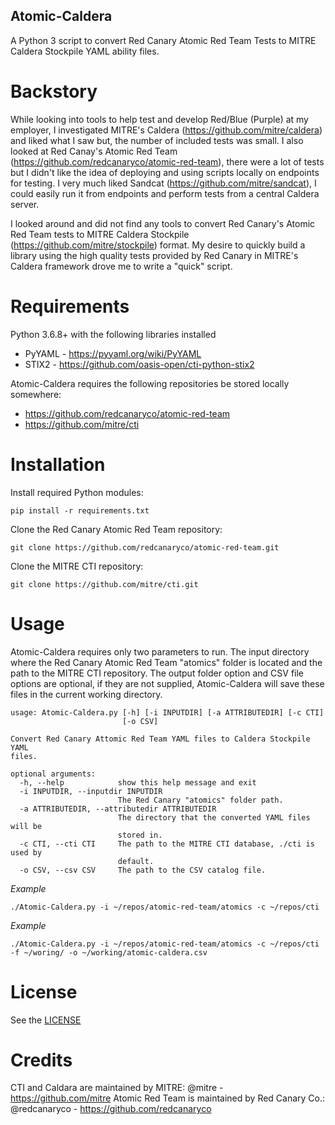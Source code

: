 ## Atomic-Caldera
A Python 3 script to convert Red Canary Atomic Red Team Tests to MITRE Caldera Stockpile YAML ability files.

# Backstory
While looking into tools to help test and develop Red/Blue (Purple) at my employer, I investigated MITRE's Caldera (https://github.com/mitre/caldera) and liked what I saw but, the number of included tests was small. I also looked at Red Canay's Atomic Red Team (https://github.com/redcanaryco/atomic-red-team), there were a lot of tests but I didn't like the idea of deploying and using scripts locally on endpoints for testing. I very much liked Sandcat (https://github.com/mitre/sandcat), I could easily run it from endpoints and perform tests from a central Caldera server.

I looked around and did not find any tools to convert Red Canary's Atomic Red Team tests to MITRE Caldera Stockpile (https://github.com/mitre/stockpile) format. My desire to quickly build a library using the high quality tests provided by Red Canary in MITRE's Caldera framework drove me to write a "quick" script.

# Requirements
Python 3.6.8+ with the following libraries installed
* PyYAML - https://pyyaml.org/wiki/PyYAML
* STIX2 - https://github.com/oasis-open/cti-python-stix2

Atomic-Caldera requires the following repositories be stored locally somewhere:
* https://github.com/redcanaryco/atomic-red-team
* https://github.com/mitre/cti

# Installation
Install required Python modules:
```
pip install -r requirements.txt
```
Clone the Red Canary Atomic Red Team repository:
```
git clone https://github.com/redcanaryco/atomic-red-team.git
```
Clone the MITRE CTI repository:
```
git clone https://github.com/mitre/cti.git
```
# Usage
Atomic-Caldera requires only two parameters to run. The input directory where the Red Canary Atomic Red Team "atomics" folder is located and the path to the MITRE CTI repository. The output folder option and CSV file options are optional, if they are not supplied, Atomic-Caldera will save these files in the current working directory.
```
usage: Atomic-Caldera.py [-h] [-i INPUTDIR] [-a ATTRIBUTEDIR] [-c CTI]
                         [-o CSV]

Convert Red Canary Attomic Red Team YAML files to Caldera Stockpile YAML
files.

optional arguments:
  -h, --help            show this help message and exit
  -i INPUTDIR, --inputdir INPUTDIR
                        The Red Canary "atomics" folder path.
  -a ATTRIBUTEDIR, --attributedir ATTRIBUTEDIR
                        The directory that the converted YAML files will be
                        stored in.
  -c CTI, --cti CTI     The path to the MITRE CTI database, ./cti is used by
                        default.
  -o CSV, --csv CSV     The path to the CSV catalog file.
```

*Example*
```
./Atomic-Caldera.py -i ~/repos/atomic-red-team/atomics -c ~/repos/cti
```
*Example*
```
./Atomic-Caldera.py -i ~/repos/atomic-red-team/atomics -c ~/repos/cti -f ~/woring/ -o ~/working/atomic-caldera.csv
```
# License
See the [LICENSE](https://github.com/xenoscr/Atomic-Caldera/blob/master/LICENSE)

# Credits
CTI and Caldara are maintained by MITRE: @mitre - https://github.com/mitre
Atomic Red Team is maintained by Red Canary Co.: @redcanaryco - https://github.com/redcanaryco
